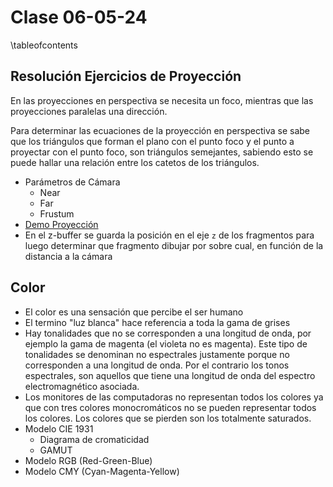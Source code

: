 # Clase 06-05-24

\tableofcontents

## Resolución Ejercicios de Proyección

En las proyecciones en perspectiva se necesita un foco, mientras que las
proyecciones paralelas una dirección.

Para determinar las ecuaciones de la proyección en perspectiva se sabe que los
triángulos que forman el plano con el punto foco y el punto a proyectar con el
punto foco, son triángulos semejantes, sabiendo esto se puede hallar una
relación entre los catetos de los triángulos.

* Parámetros de Cámara
    - Near
    - Far
    - Frustum
* [Demo Proyección](https://xnqor.csb.app/)
* En el z-buffer se guarda la posición en el eje `z` de los fragmentos para
  luego determinar que fragmento dibujar por sobre cual, en función de la
  distancia a la cámara

## Color

* El color es una sensación que percibe el ser humano
* El termino "luz blanca" hace referencia a toda la gama de grises
* Hay tonalidades que no se corresponden a una longitud de onda, por ejemplo la
  gama de magenta (el violeta no es magenta). Este tipo de tonalidades se
  denominan no espectrales justamente porque no corresponden a una longitud de
  onda. Por el contrario los tonos espectrales, son aquellos que tiene una
  longitud de onda del espectro electromagnético asociada.
* Los monitores de las computadoras no representan todos los colores ya que con
  tres colores monocromáticos no se pueden representar todos los colores. Los
  colores que se pierden son los totalmente saturados.
* Modelo CIE 1931
    - Diagrama de cromaticidad
    - GAMUT
* Modelo RGB (Red-Green-Blue)
* Modelo CMY (Cyan-Magenta-Yellow)
